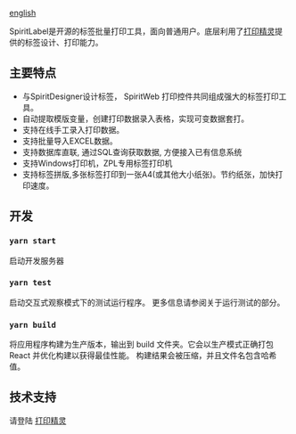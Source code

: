 [english](README.md)

SpiritLabel是开源的标签批量打印工具，面向普通用户。底层利用了[打印精灵](https://www.printspirit.cn)提供的标签设计、打印能力。

## 主要特点

- 与SpiritDesigner设计标签， SpiritWeb 打印控件共同组成强大的标签打印工具。
- 自动提取模版变量，创建打印数据录入表格，实现可变数据套打。
- 支持在线手工录入打印数据。
- 支持批量导入EXCEL数据。
- 支持数据库直联, 通过SQL查询获取数据, 方便接入已有信息系统
- 支持Windows打印机，ZPL专用标签打印机
- 支持标签拼版,多张标签打印到一张A4(或其他大小纸张)。节约纸张，加快打印速度。

## 开发

### `yarn start`
启动开发服务器

### `yarn test`

启动交互式观察模式下的测试运行程序。
更多信息请参阅关于运行测试的部分。

### `yarn build`

将应用程序构建为生产版本，输出到 build 文件夹。它会以生产模式正确打包 React 并优化构建以获得最佳性能。
构建结果会被压缩，并且文件名包含哈希值。

## 技术支持
请登陆 [打印精灵](https://www.printspirit.cn)


